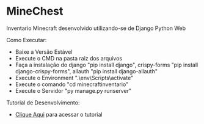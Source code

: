 # MineChest

Inventario Minecraft desenvolvido utilizando-se de Django Python Web

Como Executar:<br>
  - Baixe a Versão Estável<br>
  - Execute o CMD na pasta raiz dos arquivos<br>
  - Faça a instalação do django "pip install django",
   crispy-forms "pip install django-crispy-forms",
   allauth "pip install django-allauth"<br>
  - Execute o Environment ".\env\Scripts\activate"<br>
  - Execute o comando "cd minecraftinventario"<br>
  - Execute o Servidor "py manage.py runserver"<br>

Tutorial de Desenvolvimento:<br>
  - <a href="https://zyhux.github.io/Spinning/TutorialMinechest.html" >Clique Aqui</a> para acessar o tutorial
